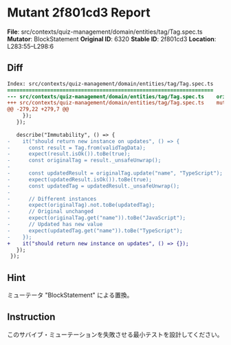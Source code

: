 # Mutant 2f801cd3 Report

**File**: src/contexts/quiz-management/domain/entities/tag/Tag.spec.ts
**Mutator**: BlockStatement
**Original ID**: 6320
**Stable ID**: 2f801cd3
**Location**: L283:55–L298:6

## Diff

```diff
Index: src/contexts/quiz-management/domain/entities/tag/Tag.spec.ts
===================================================================
--- src/contexts/quiz-management/domain/entities/tag/Tag.spec.ts	original
+++ src/contexts/quiz-management/domain/entities/tag/Tag.spec.ts	mutated #6320
@@ -279,22 +279,7 @@
     });
   });
 
   describe("Immutability", () => {
-    it("should return new instance on updates", () => {
-      const result = Tag.from(validTagData);
-      expect(result.isOk()).toBe(true);
-      const originalTag = result._unsafeUnwrap();
-
-      const updatedResult = originalTag.update("name", "TypeScript");
-      expect(updatedResult.isOk()).toBe(true);
-      const updatedTag = updatedResult._unsafeUnwrap();
-
-      // Different instances
-      expect(originalTag).not.toBe(updatedTag);
-      // Original unchanged
-      expect(originalTag.get("name")).toBe("JavaScript");
-      // Updated has new value
-      expect(updatedTag.get("name")).toBe("TypeScript");
-    });
+    it("should return new instance on updates", () => {});
   });
 });
```

## Hint

ミューテータ "BlockStatement" による置換。

## Instruction

このサバイブ・ミューテーションを失敗させる最小テストを設計してください。
